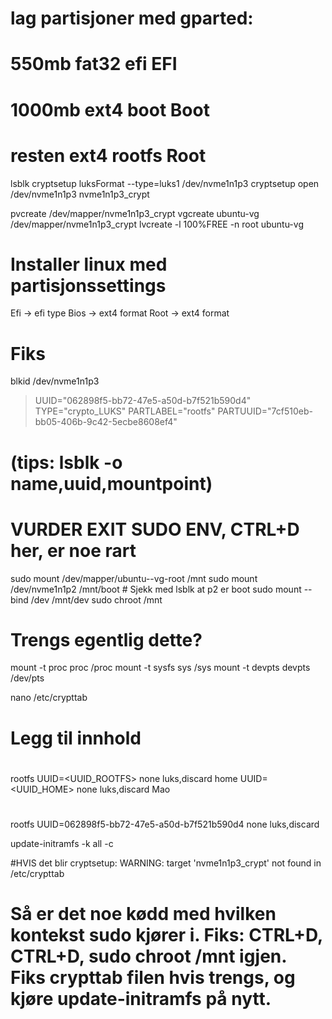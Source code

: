 # lag partisjoner med gparted:
# 550mb fat32 efi EFI
# 1000mb ext4 boot Boot
# resten ext4 rootfs Root

lsblk
cryptsetup luksFormat --type=luks1 /dev/nvme1n1p3
cryptsetup open /dev/nvme1n1p3 nvme1n1p3_crypt

pvcreate /dev/mapper/nvme1n1p3_crypt
vgcreate ubuntu-vg /dev/mapper/nvme1n1p3_crypt
lvcreate -l 100%FREE -n root ubuntu-vg

# Installer linux med partisjonssettings
Efi -> efi type
Bios -> ext4 format
Root -> ext4 format

# Fiks

blkid /dev/nvme1n1p3
> UUID="062898f5-bb72-47e5-a50d-b7f521b590d4" TYPE="crypto_LUKS" PARTLABEL="rootfs" PARTUUID="7cf510eb-bb05-406b-9c42-5ecbe8608ef4"

# (tips: lsblk -o name,uuid,mountpoint)
# VURDER EXIT SUDO ENV, CTRL+D her, er noe rart

sudo mount /dev/mapper/ubuntu--vg-root /mnt
sudo mount /dev/nvme1n1p2 /mnt/boot # Sjekk med lsblk at p2 er boot
sudo mount --bind /dev /mnt/dev
sudo chroot /mnt

# Trengs egentlig dette?
mount -t proc proc /proc
mount -t sysfs sys /sys
mount -t devpts devpts /dev/pts

nano /etc/crypttab
# Legg til innhold

# <target name> <source device> <key file> <options>
rootfs UUID=<UUID_ROOTFS> none luks,discard
home UUID=<UUID_HOME> none luks,discard
Mao
# <target name> <source device> <key file> <options>
rootfs UUID=062898f5-bb72-47e5-a50d-b7f521b590d4 none luks,discard

update-initramfs -k all -c

#HVIS det blir cryptsetup: WARNING: target 'nvme1n1p3_crypt' not found in /etc/crypttab
# Så er det noe kødd med hvilken kontekst sudo kjører i. Fiks: CTRL+D, CTRL+D, sudo chroot /mnt igjen. Fiks crypttab filen hvis trengs, og kjøre update-initramfs på nytt.




